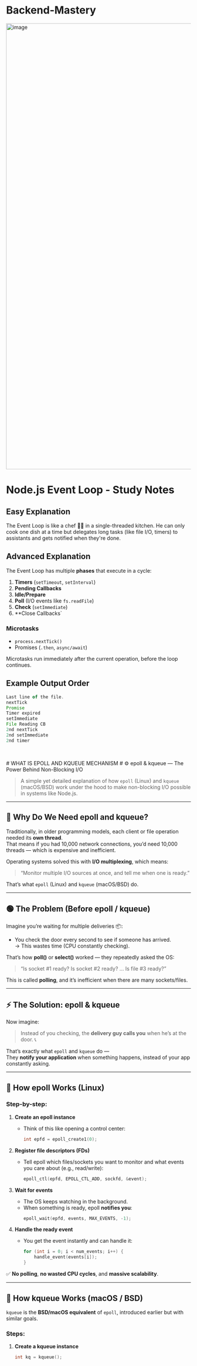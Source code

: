 # Backend-Mastery

<img width="2048" height="1216" alt="image" src="https://github.com/user-attachments/assets/3369379f-eae0-4030-ba09-7e4ac268e4a4" />

# Node.js Event Loop - Study Notes

## Easy Explanation
The Event Loop is like a chef 🧑‍🍳 in a single-threaded kitchen. 
He can only cook one dish at a time but delegates long tasks (like file I/O, timers) 
to assistants and gets notified when they're done.

## Advanced Explanation
The Event Loop has multiple **phases** that execute in a cycle:
1. **Timers** (`setTimeout`, `setInterval`)
2. **Pending Callbacks**
3. **Idle/Prepare**
4. **Poll** (I/O events like `fs.readFile`)
5. **Check** (`setImmediate`)
6. **Close Callbacks`

### Microtasks
- `process.nextTick()`
- Promises (`.then`, `async/await`)

Microtasks run immediately after the current operation, before the loop continues.

## Example Output Order

```js
Last line of the file.
nextTick
Promise
Timer expired
setImmediate
File Reading CB
2nd nextTick
2nd setImmediate
2nd timer



```

<br/>
# WHAT IS EPOLL AND KQUEUE MECHANISM
# ⚙️ epoll & kqueue — The Power Behind Non-Blocking I/O

> A simple yet detailed explanation of how `epoll` (Linux) and `kqueue` (macOS/BSD) work under the hood to make non-blocking I/O possible in systems like Node.js.

---

## 🧠 Why Do We Need epoll and kqueue?

Traditionally, in older programming models, each client or file operation needed its **own thread**.  
That means if you had 10,000 network connections, you’d need 10,000 threads — which is expensive and inefficient.

Operating systems solved this with **I/O multiplexing**, which means:
> “Monitor multiple I/O sources at once, and tell me when one is ready.”

That’s what `epoll` (Linux) and `kqueue` (macOS/BSD) do.

---

## 🟢 The Problem (Before epoll / kqueue)

Imagine you’re waiting for multiple deliveries 📦:
- You check the door every second to see if someone has arrived.  
  → This wastes time (CPU constantly checking).  

That’s how **poll()** or **select()** worked — they repeatedly asked the OS:  
> “Is socket #1 ready? Is socket #2 ready? … Is file #3 ready?”

This is called **polling**, and it’s inefficient when there are many sockets/files.

---

## ⚡ The Solution: epoll & kqueue

Now imagine:
> Instead of you checking, the **delivery guy calls you** when he’s at the door. 📞

That’s exactly what `epoll` and `kqueue` do —  
They **notify your application** when something happens, instead of your app constantly asking.

---

## 🧩 How epoll Works (Linux)

### Step-by-step:

1. **Create an epoll instance**
   - Think of this like opening a control center:
     ```c
     int epfd = epoll_create1(0);
     ```

2. **Register file descriptors (FDs)**
   - Tell epoll which files/sockets you want to monitor and what events you care about (e.g., read/write):
     ```c
     epoll_ctl(epfd, EPOLL_CTL_ADD, sockfd, &event);
     ```

3. **Wait for events**
   - The OS keeps watching in the background.
   - When something is ready, epoll **notifies you**:
     ```c
     epoll_wait(epfd, events, MAX_EVENTS, -1);
     ```

4. **Handle the ready event**
   - You get the event instantly and can handle it:
     ```c
     for (int i = 0; i < num_events; i++) {
         handle_event(events[i]);
     }
     ```

✅ **No polling**, **no wasted CPU cycles**, and **massive scalability**.

---

## 🍎 How kqueue Works (macOS / BSD)

`kqueue` is the **BSD/macOS equivalent** of `epoll`, introduced earlier but with similar goals.

### Steps:

1. **Create a kqueue instance**
   ```c
   int kq = kqueue();

